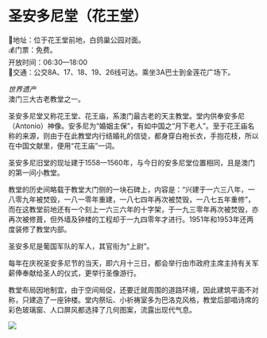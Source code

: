 # 圣安多尼堂（花王堂）  
📍地址：位于花王堂前地，白鸽巢公园对面。  
💰门票：免费。  
开放时间：06:30—18:00  
🚌交通：公交8A、17、18、19、26线可达。乘坐3A巴士到金莲花广场下。  

*世界遗产*  
澳门三大古老教堂之一。  

圣安多尼堂又称花王堂、花王庙，系澳门最古老的天主教堂。堂内供奉安多尼（Antonio）神像。安多尼为“婚姻主保”，有如中国之“月下老人”。至于花王庙名称的来源，则由于在此教堂内行结婚礼的信徒，都身穿白袍长衣，手抱花枝，所以在中国文献里，便用“花王庙”一词。  

圣安多尼旧堂的现址建于1558—1560年，与今日的安多尼堂位置相同，且是澳门的第一间小教堂。  

教堂的历史间略载于教堂大门侧的一块石碑上，内容是：“兴建于一六三八年，一八零九年被焚毁，一八一零年重建，一八七四年再次被焚毁，一八七五年重修”，而在这教堂前地还有一个刻上一六三六年的十字架，于一九三零年再次被焚毁，亦再次被修葺，但外墙及钟楼的工程却于一九四零年才进行。1951年和1953年还两度装修了教堂内部。  

圣安多尼是葡国军队的军人，其官衔为“上尉”。  

每年在庆祝圣安多尼节的当天，即六月十三日，都会举行由市政府主席主持有关军薪俸奉献给圣人的仪式，更举行圣像游行。  

教堂布局因地制宜，由于空间局促，还要迁就周围的道路环境，因此建筑平面不对称，只建造了一座钟楼。堂内祭坛、小祈祷室多为巴洛克风格，教堂后部唱诗席的彩色玻璃窗、人口屏风都选择了几何图案，流露出现代气息。  

![](https://i.postimg.cc/cJ5MWS65/202201212150873.png)  
